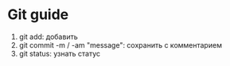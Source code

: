 # Git guide
1. git add: добавить
2. git commit -m / -am "message": сохранить с комментарием
3. git status: узнать статус